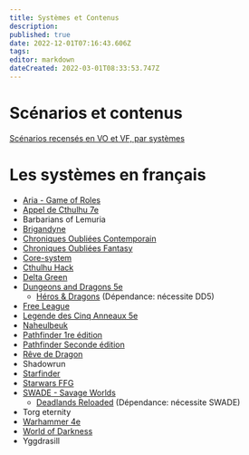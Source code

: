 ```yaml
---
title: Systèmes et Contenus
description: 
published: true
date: 2022-12-01T07:16:43.606Z
tags: 
editor: markdown
dateCreated: 2022-03-01T08:33:53.747Z
---
```


# Scénarios et contenus 
[Scénarios recensés en VO et VF, par systèmes](/fr/scenarios/scenarios)

# Les systèmes en français
- [Aria - Game of Roles](https://foundryvtt.wiki/fr/systemes/aria)
- [Appel de Cthulhu 7e](/fr/systemes/fr-adc)
- Barbarians of Lemuria
- [Brigandyne](https://foundryvtt.wiki/fr/systemes/brigandyne)
- [Chroniques Oubliées Contemporain](https://foundryvtt.wiki/fr/systemes/Chroniques-Oubliées-Contemporain)
- [Chroniques Oubliées Fantasy](/fr/systemes/fr-chrooubliees)
- [Core-system](/fr/systemes/core-system)
- [Cthulhu Hack](https://foundryvtt.wiki/fr/systemes/Chthulhu-Hack)
- [Delta Green](https://foundryvtt.wiki/fr/systemes/dg)
- [Dungeons and Dragons 5e](https://foundryvtt.wiki/fr/systemes/DD5/fr-dd5-system)
    - [Héros & Dragons](/fr/systemes/fr-hnd) (Dépendance: nécessite DD5)
- [Free League](https://foundryvtt.wiki/fr/systemes/free-league)
- [Legende des Cinq Anneaux 5e](https://foundryvtt.wiki/fr/systemes/l5r)
- [Naheulbeuk](https://foundryvtt.wiki/fr/systemes/Naheulbeuk)
- [Pathfinder 1re édition](/fr/systemes/Pathfinder_1re/PF1)
- [Pathfinder Seconde édition](/fr/systemes/Pathfinder_2nd/PF2)
- [Rêve de Dragon](/fr/systemes/rdd)
- Shadowrun
- [Starfinder](/fr/systemes/starfinder)
- [Starwars FFG](/fr/systemes/swffg)
- [SWADE - Savage Worlds](/fr/systemes/fr-swade)
    - [Deadlands Reloaded](/fr/systemes/fr-deadlands) (Dépendance: nécessite SWADE)
- Torg eternity
- [Warhammer 4e](/fr/systemes/fr-wfrp4e)
- [World of Darkness](https://foundryvtt.wiki/fr/systemes/wod)
- Yggdrasill

